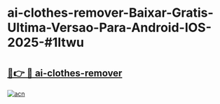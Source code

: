 # ai-clothes-remover-Baixar-Gratis-Ultima-Versao-Para-Android-IOS-2025-#1ltwu

# <h2><a href="https://ainizakaria.my?title=ai-clothes-remover&ref=22M">🔗👉 🔴 ai-clothes-remover</a></h2>

[![acn](https://github.com/user-attachments/assets/0f9c940e-d8b0-45ae-aac7-cd30a18b3e1c)](https://ainizakaria.my?title=ai-clothes-remover&ref=22M)

